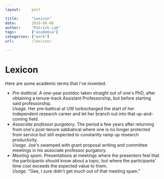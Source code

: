 ```yaml
---
layout:     post

title:      "Lexicon"
date:       2016-06-08
author:     "Patrick Lam"
tags:       ["academia"]
categories: ["work"]
url:        /lexicon/

---
```



# Lexicon

Here are some academic terms that I've invented.
  
<ul>
    <li><em>Pre-battical.</em> A one-year postdoc taken straight out of one's PhD, after obtaining a tenure-track Assistant Professorship, but before starting said professorship.
      <br />
    <em>Usage.</em> Her pre-battical at UW turbocharged the start of her independent research career and let her branch out into that up-and-coming field.</li>
    <li><em>Associate professor purgatory.</em> The period a few years after returning from one's post-tenure sabbatical where one is no longer protected from service but still
      expected to constantly ramp up research productivity.<br />
    <em>Usage.</em> Joe's swamped with grant proposal writing and committee meetings in his associate professor purgatory.</li>
    <li><em>Meeting spam.</em> Presentations at meetings where the presenters feel that the participants should know about a topic, but where the participants' time cost exceeds the expected value to them.
      <br />
    <em>Usage.</em> "Gee, I sure didn't get much out of that meeting spam."
</ul>
